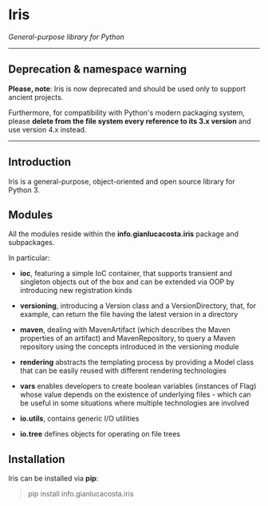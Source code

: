 # Iris

_General-purpose library for Python_

---

## Deprecation & namespace warning

**Please, note**: Iris is now deprecated and should be used only to support ancient projects.

Furthermore, for compatibility with Python's modern packaging system, please **delete from the file system every reference to its 3.x version** and use version 4.x instead.

---

## Introduction

Iris is a general-purpose, object-oriented and open source library for Python 3.

## Modules

All the modules reside within the **info.gianlucacosta.iris** package and subpackages.

In particular:

- **ioc**, featuring a simple IoC container, that supports transient and singleton objects out of the box and can be extended via OOP by introducing new registration kinds

- **versioning**, introducing a Version class and a VersionDirectory, that, for example, can return the file having the latest version in a directory

- **maven**, dealing with MavenArtifact (which describes the Maven properties of an artifact) and MavenRepository, to query a Maven repository using the concepts introduced in the versioning module

- **rendering** abstracts the templating process by providing a Model class that can be easily reused with different rendering technologies

- **vars** enables developers to create boolean variables (instances of Flag) whose value depends on the existence of underlying files - which can be useful in some situations where multiple technologies are involved

- **io.utils**, contains generic I/O utilities

- **io.tree** defines objects for operating on file trees

## Installation

Iris can be installed via **pip**:

> pip install info.gianlucacosta.iris
